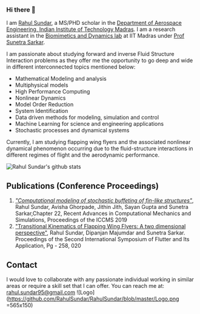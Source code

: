 ### Hi there 👋
I am [Rahul Sundar](https://in.linkedin.com/in/rahul-sundar-311a6977), a MS/PHD scholar in the [Department of Aerospace Engineering, Indian Institute of Technology Madras](http://www.ae.iitm.ac.in/index.htm). I am a research assistant in the [Biomimetics and Dynamics lab](https://github.com/biomimetics-iitm) at IIT Madras under [Prof Sunetra Sarkar](https://home.iitm.ac.in/sunetra/). 

I am passionate about studying forward and inverse Fluid Structure Interaction problems as they offer me the opportunity to go deep and wide in different interconnected topics mentioned below:
- Mathematical Modeling and analysis
- Multiphysical models
- High Performance Computing
- Nonlinear Dynamics
- Model Order Reduction
- System Identification
- Data driven methods for modeling, simulation and control
- Machine Learning for science and engineering applications
- Stochastic processes and dynamical systems

Currently, I am studying flapping wing flyers and the associated nonlinear dynamical phenomenon occurring due to the fluid-structure interactions in different regimes of flight and the aerodynamic performance.

![Rahul Sundar's github stats](https://github-readme-stats.vercel.app/api?username=RahulSundar&count_private=true) 


## Publications (Conference Proceedings)
1. [_"Computational modeling of stochastic buffeting of fin-like structures"_](https://www.springer.com/in/book/9789811583148), Rahul Sundar, Avisha Ghorpade, Jithin Jith, Sayan Gupta and Sunetra Sarkar,Chapter 22,  Recent Advances in Computational Mechanics and Simulations, Proceedings of the ICCMS 2019
2. ["Transitional Kinematics of Flapping Wing Flyers: A two dimensional perspective"](https://www.researchgate.net/publication/343501539_Transitionary_flight_of_a_flapping_wing_flyer_A_two_dimensional_perspective), Rahul Sundar, Dipanjan Majumdar and Sunetra Sarkar. Proceedings of the Second International Symposium of Flutter and Its Application, Pg - 258, 020

## Contact
I would love to collaborate with any passionate individual working in similar areas or require a skill set that I can offer. 
You can reach me at:
rahul.sundar95@gmail.com
![Logo](https://github.com/RahulSundar/RahulSundar/blob/master/Logo.png =565x150)
